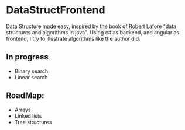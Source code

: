 # DataStructFrontend

Data Structure made easy, inspired by the book of Robert Lafore "data structures and algorithms in java".
Using c# as backend, and angular as frontend, I try to illustrate algorithms like the author did.

## In progress

* Binary search
* Linear search

## RoadMap:

* Arrays
* Linked lists
* Tree structures

